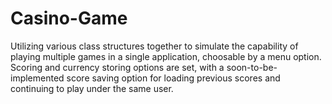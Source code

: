 # Casino-Game

Utilizing various class structures together to simulate the capability of playing multiple games in a single application, choosable by a menu option.
Scoring and currency storing options are set, with a soon-to-be-implemented score saving option for loading previous scores and continuing to play under the same user.

